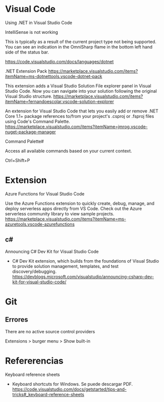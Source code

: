 # Visual Code



Using .NET in Visual Studio Code 

IntelliSense is not working

This is typically as a result of the current project type not being supported. You can see an indication in the OmniSharp flame in the bottom left hand side of the status bar.

https://code.visualstudio.com/docs/languages/dotnet


.NET Extension Pack
https://marketplace.visualstudio.com/items?itemName=ms-dotnettools.vscode-dotnet-pack


This extension adds a Visual Studio Solution File explorer panel in Visual Studio Code. Now you can navigate into your solution following the original Visual Studio structure.
https://marketplace.visualstudio.com/items?itemName=fernandoescolar.vscode-solution-explorer


An extension for Visual Studio Code that lets you easily add or remove .NET Core 1.1+ package references to/from your project's .csproj or .fsproj files using Code's Command Palette.
https://marketplace.visualstudio.com/items?itemName=jmrog.vscode-nuget-package-manager


Command Palette#

Access all available commands based on your current context.

Ctrl+Shift+P

# Extension


Azure Functions for Visual Studio Code

Use the Azure Functions extension to quickly create, debug, manage, and deploy serverless apps directly from VS Code. Check out the Azure serverless community library to view sample projects.
https://marketplace.visualstudio.com/items?itemName=ms-azuretools.vscode-azurefunctions

## c#

Announcing C# Dev Kit for Visual Studio Code
- C# Dev Kit extension, which builds from the foundations of Visual Studio to provide solution management, templates, and test discovery/debugging.
https://devblogs.microsoft.com/visualstudio/announcing-csharp-dev-kit-for-visual-studio-code/


# Git


Errores
-------------------
There are no active source control providers


Extensions > burger menu > Show built-in

# Refererencias

Keyboard reference sheets
- Keyboard shortcuts for Windows. Se puede descargar PDF.
https://code.visualstudio.com/docs/getstarted/tips-and-tricks#_keyboard-reference-sheets
